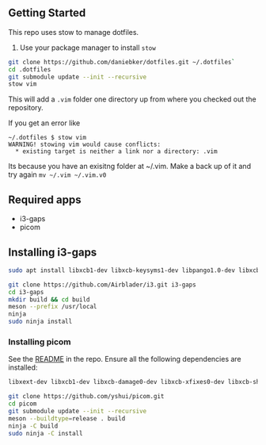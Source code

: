 ## Getting Started

This repo uses stow to manage dotfiles.

1. Use your package manager to install `stow`

```sh
git clone https://github.com/daniebker/dotfiles.git ~/.dotfiles`
cd .dotfiles
git submodule update --init --recursive
stow vim
```

This will add a `.vim` folder one directory up from where you checked out the repository.

If you get an error like

```
~/.dotfiles $ stow vim
WARNING! stowing vim would cause conflicts:
  * existing target is neither a link nor a directory: .vim
```

Its because you have an exisitng folder at ~/.vim. Make a back up of it and try again `mv ~/.vim ~/.vim.v0`

## Required apps

- i3-gaps
- picom

## Installing i3-gaps 

``` sh
sudo apt install libxcb1-dev libxcb-keysyms1-dev libpango1.0-dev libxcb-util0-dev libxcb-icccm4-dev libyajl-dev libstartup-notification0-dev libxcb-randr0-dev libev-dev libxcb-cursor-dev libxcb-xinerama0-dev libxcb-xkb-dev libxkbcommon-dev libxkbcommon-x11-dev xutils-dev libxcb-shape0-dev autoconf
```

``` sh
git clone https://github.com/Airblader/i3.git i3-gaps
cd i3-gaps
mkdir build && cd build
meson --prefix /usr/local
ninja
sudo ninja install
```

### Installing picom

See the [README](https://github.com/yshui/picom) in the repo. 
Ensure all the following dependencies are installed:

``` sh
libxext-dev libxcb1-dev libxcb-damage0-dev libxcb-xfixes0-dev libxcb-shape0-dev libxcb-render-util0-dev libxcb-render0-dev libxcb-randr0-dev libxcb-composite0-dev libxcb-image0-dev libxcb-present-dev libxcb-xinerama0-dev libxcb-glx0-dev libpixman-1-dev libdbus-1-dev libconfig-dev libgl1-mesa-dev libpcre2-dev libpcre3-dev libevdev-dev uthash-dev libev-dev libx11-xcb-dev meson
```

``` sh
git clone https://github.com/yshui/picom.git 
cd picom
git submodule update --init --recursive
meson --buildtype=release . build
ninja -C build
sudo ninja -C install
```

